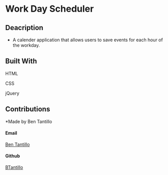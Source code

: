 # Work Day Scheduler 

## Deacription

* A calender application that allows users to save events for each hour of the workday. 

## Built With

<p>HTML</p>
<p>CSS</p>
<p>jQuery</p>

## Contributions

*Made by Ben Tantillo
<p>
<h4>Email</h4>
<a href="mailto:bentantillo@gmail.com">Ben Tantillo </a>
</p>
<p>
<h4>Github</h4>
<a href="https://github.com/BTantillo">BTantillo </a>
</p>


